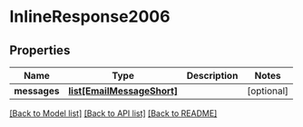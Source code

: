 # InlineResponse2006

## Properties
Name | Type | Description | Notes
------------ | ------------- | ------------- | -------------
**messages** | [**list[EmailMessageShort]**](EmailMessageShort.md) |  | [optional] 

[[Back to Model list]](../README.md#documentation-for-models) [[Back to API list]](../README.md#documentation-for-api-endpoints) [[Back to README]](../README.md)

